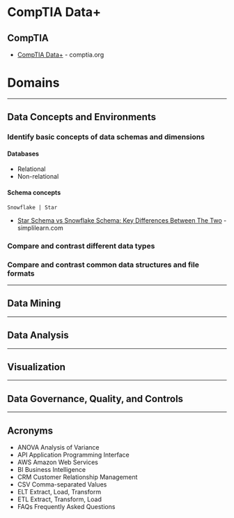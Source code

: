 # CompTIA Data+

## CompTIA
* [CompTIA Data+](https://www.comptia.org/certifications/data) - comptia.org

# Domains
-----
## Data Concepts and Environments
### Identify basic concepts of data schemas and dimensions
#### Databases
* Relational
* Non-relational
#### Schema concepts
`Snowflake | Star`
* [Star Schema vs Snowflake Schema: Key Differences Between The Two](https://www.simplilearn.com/star-schema-vs-snowflake-schema-article) - simplilearn.com
### Compare and contrast different data types
### Compare and contrast common data structures and file formats
-----
## Data Mining
-----
## Data Analysis
-----
## Visualization
-----
## Data Governance, Quality, and Controls

-----

## Acronyms
* ANOVA Analysis of Variance
* API Application Programming Interface
* AWS Amazon Web Services
* BI Business Intelligence
* CRM Customer Relationship Management
* CSV Comma-separated Values
* ELT Extract, Load, Transform
* ETL Extract, Transform, Load
* FAQs Frequently Asked Questions
